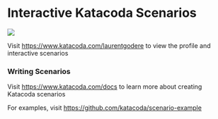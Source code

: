 # Interactive Katacoda Scenarios

[![](http://shields.katacoda.com/katacoda/laurentgodere/count.svg)](https://www.katacoda.com/laurentgodere "Get your profile on Katacoda.com")

Visit https://www.katacoda.com/laurentgodere to view the profile and interactive scenarios

### Writing Scenarios
Visit https://www.katacoda.com/docs to learn more about creating Katacoda scenarios

For examples, visit https://github.com/katacoda/scenario-example
